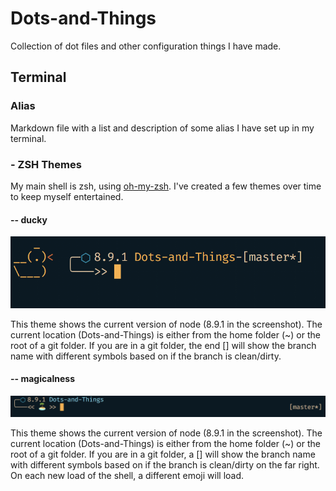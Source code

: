 # Dots-and-Things
Collection of dot files and other configuration things I have made. 

## Terminal

### Alias
Markdown file with a list and description of some alias I have set up in my terminal.

### - ZSH Themes
My main shell is zsh, using [oh-my-zsh](https://ohmyz.sh/). I've created a few themes over time to keep myself entertained.

#### -- ducky
![ZSH Ducky Theme](/images/zsh-theme-ducky.png)

This theme shows the current version of node (8.9.1 in the screenshot). The current location (Dots-and-Things) is either from the home folder (~) or the root of a git folder. If you are in a git folder, the end [] will show the branch name with different symbols based on if the branch is clean/dirty.

#### -- magicalness
![ZSH Magicalness Theme](/images/zsh-theme-magicalness.png)

This theme shows the current version of node (8.9.1 in the screenshot). The current location (Dots-and-Things) is either from the home folder (~) or the root of a git folder. If you are in a git folder, a [] will show the branch name with different symbols based on if the branch is clean/dirty on the far right. On each new load of the shell, a different emoji will load.